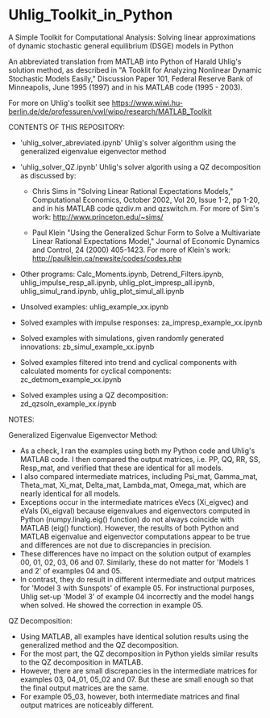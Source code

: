 # Uhlig_Toolkit_in_Python

A Simple Toolkit for Computational Analysis: Solving linear approximations of dynamic stochastic general equilibrium (DSGE) models in Python

An abbreviated translation from MATLAB into Python of Harald Uhlig's solution method, as described in "A Tooklit for Analyzing Nonlinear Dynamic Stochastic Models Easily," Discussion Paper 101, Federal Reserve Bank of Minneapolis, June 1995 (1997) and in his MATLAB code (1995 - 2003). 

For more on Uhlig's toolkit see  https://www.wiwi.hu-berlin.de/de/professuren/vwl/wipo/research/MATLAB_Toolkit


CONTENTS OF THIS REPOSITORY:

* 'uhlig_solver_abreviated.ipynb'  Uhlig's solver algorithm using the generalized eigenvalue eigenvector method

* 'uhlig_solver_QZ.ipynb'  Uhlig's solver algorith using a QZ decomposition as discussed by:

  * Chris Sims in "Solving Linear Rational Expectations Models," Computational Economics, October 2002, Vol 20, Issue 1-2, pp 1-20, and in his MATLAB code qzdiv.m and qzswitch.m.  For more of Sim's work: http://www.princeton.edu/~sims/  
  
  * Paul Klein "Using the Generalized Schur Form to Solve a Multivariate Linear Rational Expectations Model,"  Journal of Economic Dynamics and Control, 24 (2000) 405-1423.  For more of Klein's work:  http://paulklein.ca/newsite/codes/codes.php  

* Other programs:  Calc_Moments.ipynb, Detrend_Filters.ipynb, uhlig_impulse_resp_all.ipynb, uhlig_plot_impresp_all.ipynb, uhlig_simul_rand.ipynb, uhlig_plot_simul_all.ipynb

* Unsolved examples:  uhlig_example_xx.ipynb

* Solved examples with impulse responses:  za_impresp_example_xx.ipynb

* Solved examples with simulations, given randomly generated innovations:  zb_simul_example_xx.ipynb

* Solved examples filtered into trend and cyclical components with calculated moments for cyclical components:  zc_detmom_example_xx.ipynb 

* Solved examples using a QZ decomposition:  zd_qzsoln_example_xx.ipynb


NOTES:

Generalized Eigenvalue Eigenvector Method:

* As a check, I ran the examples using both my Python code and Uhlig's MATLAB code. I then compared the output matrices, i.e. PP, QQ, RR, SS, Resp_mat, and verified that these are identical for all models.  
* I also compared intermediate matrices, including Psi_mat, Gamma_mat, Theta_mat, Xi_mat, Delta_mat, Lambda_mat, Omega_mat, which are nearly identical for all models.  
* Exceptions occur in the intermediate matrices eVecs (Xi_eigvec) and eVals (Xi_eigval) because eigenvalues and eigenvectors computed in Python (numpy.linalg.eig() function) do not always coincide with MATLAB (eig() function). However, the results of both Python and MATLAB eigenvalue and eigenvector computations appear to be true and differences are not due to discrepancies in precision. 
* These differences have no impact on the solution output of examples 00, 01, 02, 03, 06 and 07.  Similarly, these do not matter for 'Models 1 and 2' of examples 04 and 05. 
* In contrast, they do result in different intermediate and output matrices for 'Model 3 with Sunspots' of example 05.  For instructional purposes, Uhlig set-up 'Model 3' of example 04 incorrectly and the model hangs when solved. He showed the correction in example 05. 

QZ Decomposition:

*  Using MATLAB,  all examples have identical solution results using the generalized method and the QZ decomposition.
*  For the most part, the QZ decomposition in Python yields similar results to the QZ decomposition in MATLAB.
*  However,  there are small discrepancies in the intermediate matrices for examples 03, 04_01, 05_02 and 07.  But these are small enough so that the final output matrices are the same.
*  For example 05_03, however, both intermediate matrices and final output matrices are noticeably different.

